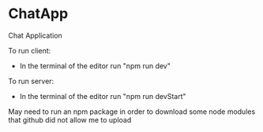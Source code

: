 # ChatApp
Chat Application


To run client:
- In the terminal of the editor run "npm run dev"


To run server:
- In the terminal of the editor run "npm run devStart"


May need to run an npm package in order to download some node modules that github did not allow me to upload
